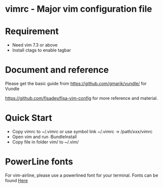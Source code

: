 vimrc - Major vim configuration file
====================================

# Requirement
* Need vim 7.3 or above
* Install ctags to enable tagbar

# Document and reference
Please get the basic guide from
https://github.com/gmarik/vundle/ for Vundle

https://github.com/fisadev/fisa-vim-config for more reference and material.

# Quick Start
* Copy vimrc to ~/.vimrc or use symbol link ~/.vimrc  -> /path/xxx/vimrc
* Open vim and run :BundleInstall
* Copy file in folder vim/ to ~/.vim/

# PowerLine fonts
For vim-airline, please use a powerlined font for your terminal.
Fonts can be found [Here](https://github.com/powerline/fonts)
